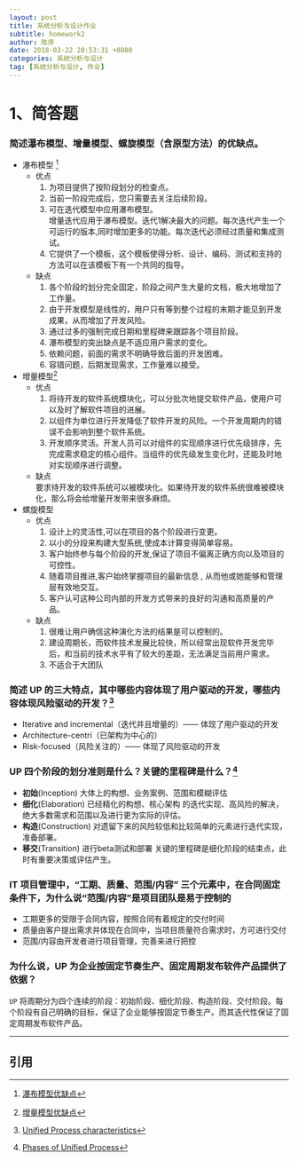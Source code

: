 ```yaml
---
layout: post
title: 系统分析与设计作业
subtitle: homework2
author: 陈序
date: 2018-03-22 20:53:31 +0800
categories: 系统分析与设计
tag: [系统分析与设计, 作业]
---
```


# 1、简答题

### 简述瀑布模型、增量模型、螺旋模型（含原型方法）的优缺点。

+ 瀑布模型 [^1]
  - 优点  
    1. 为项目提供了按阶段划分的检查点。
    2. 当前一阶段完成后，您只需要去关注后续阶段。
    3. 可在迭代模型中应用瀑布模型。  
       增量迭代应用于瀑布模型。迭代1解决最大的问题。每次迭代产生一个可运行的版本,同时增加更多的功能。每次迭代必须经过质量和集成测试。
    4. 它提供了一个模板，这个模板使得分析、设计、编码、测试和支持的方法可以在该模板下有一个共同的指导。
  - 缺点  
    1. 各个阶段的划分完全固定，阶段之间产生大量的文档，极大地增加了工作量。
    2. 由于开发模型是线性的，用户只有等到整个过程的末期才能见到开发成果，从而增加了开发风险。
    3. 通过过多的强制完成日期和里程碑来跟踪各个项目阶段。
    4. 瀑布模型的突出缺点是不适应用户需求的变化。
    5. 依赖问题，前面的需求不明确导致后面的开发困难。
    6. 容错问题，后期发现需求，工作量难以接受。
+ 增量模型[^2]
  - 优点  
    1. 将待开发的软件系统模块化，可以分批次地提交软件产品，使用户可以及时了解软件项目的进展。
    2. 以组件为单位进行开发降低了软件开发的风险。一个开发周期内的错误不会影响到整个软件系统。
    3. 开发顺序灵活。开发人员可以对组件的实现顺序进行优先级排序，先完成需求稳定的核心组件。当组件的优先级发生变化时，还能及时地对实现顺序进行调整。
  - 缺点  
    要求待开发的软件系统可以被模块化。如果待开发的软件系统很难被模块化，那么将会给增量开发带来很多麻烦。
+ 螺旋模型
  - 优点  
    1. 设计上的灵活性,可以在项目的各个阶段进行变更。
    2. 以小的分段来构建大型系统,使成本计算变得简单容易。
    3. 客户始终参与每个阶段的开发,保证了项目不偏离正确方向以及项目的可控性。
    4. 随着项目推进,客户始终掌握项目的最新信息 , 从而他或她能够和管理层有效地交互。
    5. 客户认可这种公司内部的开发方式带来的良好的沟通和高质量的产品。
  - 缺点  
    1. 很难让用户确信这种演化方法的结果是可以控制的。
    2. 建设周期长，而软件技术发展比较快，所以经常出现软件开发完毕后，和当前的技术水平有了较大的差距，无法满足当前用户需求。
    3. 不适合于大团队

### 简述 UP 的三大特点，其中哪些内容体现了用户驱动的开发，哪些内容体现风险驱动的开发？[^3]
  + Iterative and incremental（迭代并且增量的）—— 体现了用户驱动的开发
  + Architecture-centri（已架构为中心的）
  + Risk-focused（风险关注的）—— 体现了风险驱动的开发

### UP 四个阶段的划分准则是什么？关键的里程碑是什么？[^4]
  + **初始**(Inception) 大体上的构想、业务案例、范围和模糊评估
  + **细化**(Elaboration) 已经精化的构想、核心架构 的迭代实现、高风险的解决，绝大多数需求和范围以及进行更为实际的评估。
  + **构造**(Construction) 对遗留下来的风险较低和比较简单的元素进行迭代实现，准备部署。
  + **移交**(Transition) 进行beta测试和部署
  关键的里程碑是细化阶段的结束点，此时有重要决策或评估产生。

### IT 项目管理中，“工期、质量、范围/内容” 三个元素中，在合同固定条件下，为什么说“范围/内容”是项目团队是易于控制的
+ 工期更多的受限于合同内容，按照合同有着规定的交付时间
+ 质量由客户提出需求并体现在合同中，当项目质量符合需求时，方可进行交付
+ 范围/内容由开发者进行项目管理，完善来进行把控
### 为什么说，UP 为企业按固定节奏生产、固定周期发布软件产品提供了依据？
``UP`` 将周期分为四个连续的阶段：初始阶段、细化阶段、构造阶段、交付阶段。每个阶段有自己明确的目标，保证了企业能够按固定节奏生产。而其迭代性保证了固定周期发布软件产品。

---

## 引用
[^1]: [瀑布模型优缺点](https://baike.baidu.com/item/瀑布模型)
[^2]: [增量模型优缺点](https://baike.baidu.com/item/增量模型)
[^3]: [Unified Process characteristics](https://en.wikipedia.org/wiki/Unified_Process#Unified_Process_characteristics)
[^4]: [Phases of Unified Process](https://en.wikipedia.org/wiki/Unified_Process#Project_lifecycle_(Phases_of_Unified_Process))
